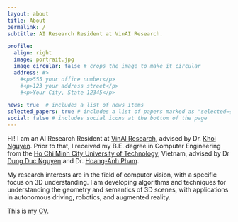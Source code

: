 ```yaml
---
layout: about
title: About
permalink: /
subtitle: AI Research Resident at VinAI Research.

profile:
  align: right
  image: portrait.jpg
  image_circular: false # crops the image to make it circular
  address: #>
    #<p>555 your office number</p>
    #<p>123 your address street</p>
    #<p>Your City, State 12345</p>

news: true  # includes a list of news items
selected_papers: true # includes a list of papers marked as "selected={true}"
social: false # includes social icons at the bottom of the page
---
```


Hi! I am an AI Research Resident at [VinAI Research](https://vinai.io/), advised by Dr. [Khoi Nguyen](https://khoinguyen.org/). Prior to that, I received my B.E. degree in Computer Engineering from the [Ho Chi Minh City University of Technology](https://hcmut.edu.vn/), Vietnam, advised by Dr [Dung Duc Nguyen](https://scholar.google.com/citations?user=xV7uHJgAAAAJ&hl=en) and Dr. [Hoang-Anh Pham](https://scholar.google.com/citations?user=sGPFOAYAAAAJ&hl=en).

My research interests are in the field of computer vision, with a specific focus on 3D understanding. I am developing algorithms and techniques for understanding the geometry and semantics of 3D scenes, with applications in autonomous driving, robotics, and augmented reality.

This is my [CV](/assets/pdf/CV.pdf).
